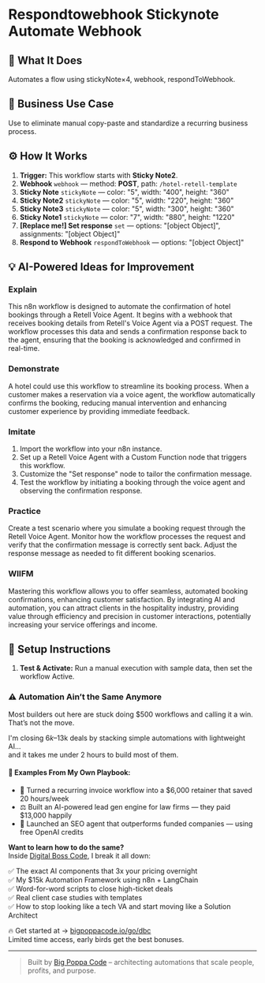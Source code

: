 # Respondtowebhook Stickynote Automate Webhook
## 🚀 What It Does
Automates a flow using stickyNote×4, webhook, respondToWebhook.

## 💼 Business Use Case
Use to eliminate manual copy-paste and standardize a recurring business process.

## ⚙️ How It Works
1. **Trigger:** This workflow starts with **Sticky Note2**.
2. **Webhook** `webhook` — method: **POST**, path: `/hotel-retell-template`
3. **Sticky Note** `stickyNote` — color: "5", width: "400", height: "360"
4. **Sticky Note2** `stickyNote` — color: "5", width: "220", height: "360"
5. **Sticky Note3** `stickyNote` — color: "5", width: "300", height: "360"
6. **Sticky Note1** `stickyNote` — color: "7", width: "880", height: "1220"
7. **[Replace me!] Set response** `set` — options: "[object Object]", assignments: "[object Object]"
8. **Respond to Webhook** `respondToWebhook` — options: "[object Object]"

## 💡 AI-Powered Ideas for Improvement
### Explain
This n8n workflow is designed to automate the confirmation of hotel bookings through a Retell Voice Agent. It begins with a webhook that receives booking details from Retell's Voice Agent via a POST request. The workflow processes this data and sends a confirmation response back to the agent, ensuring that the booking is acknowledged and confirmed in real-time.

### Demonstrate
A hotel could use this workflow to streamline its booking process. When a customer makes a reservation via a voice agent, the workflow automatically confirms the booking, reducing manual intervention and enhancing customer experience by providing immediate feedback.

### Imitate
1. Import the workflow into your n8n instance.
2. Set up a Retell Voice Agent with a Custom Function node that triggers this workflow.
3. Customize the "Set response" node to tailor the confirmation message.
4. Test the workflow by initiating a booking through the voice agent and observing the confirmation response.

### Practice
Create a test scenario where you simulate a booking request through the Retell Voice Agent. Monitor how the workflow processes the request and verify that the confirmation message is correctly sent back. Adjust the response message as needed to fit different booking scenarios.

### WIIFM
Mastering this workflow allows you to offer seamless, automated booking confirmations, enhancing customer satisfaction. By integrating AI and automation, you can attract clients in the hospitality industry, providing value through efficiency and precision in customer interactions, potentially increasing your service offerings and income.

## 🔧 Setup Instructions
1. **Test & Activate:** Run a manual execution with sample data, then set the workflow Active.

### ⚠️ Automation Ain’t the Same Anymore

Most builders out here are stuck doing $500 workflows and calling it a win.  
That’s not the move.  

I'm closing $6k–$13k deals by stacking simple automations with lightweight AI...  
and it takes me under 2 hours to build most of them.

#### 🧠 Examples From My Own Playbook:
- 🔁 Turned a recurring invoice workflow into a $6,000 retainer that saved 20 hours/week  
- ⚖️ Built an AI-powered lead gen engine for law firms — they paid $13,000 happily  
- 🚀 Launched an SEO agent that outperforms funded companies — using free OpenAI credits  

**Want to learn how to do the same?**  
Inside [Digital Boss Code](https://bigpoppacode.io/go/dbc), I break it all down:

✅ The exact AI components that 3x your pricing overnight  
✅ My $15k Automation Framework using n8n + LangChain  
✅ Word-for-word scripts to close high-ticket deals  
✅ Real client case studies with templates  
✅ How to stop looking like a tech VA and start moving like a Solution Architect  

🔥 Get started at → [bigpoppacode.io/go/dbc](https://bigpoppacode.io/go/dbc)  
Limited time access, early birds get the best bonuses.

---
> Built by [Big Poppa Code](https://bigpoppacode.io) – architecting automations that scale people, profits, and purpose.
